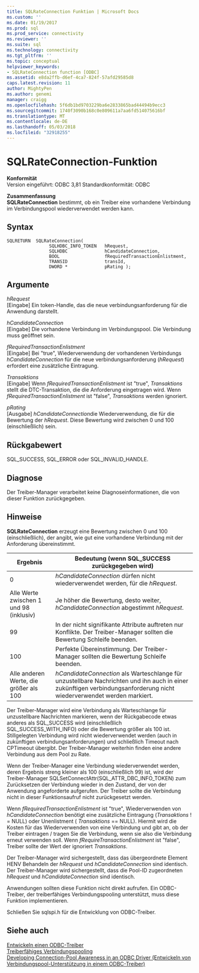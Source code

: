 ```yaml
---
title: SQLRateConnection Funktion | Microsoft Docs
ms.custom: ''
ms.date: 01/19/2017
ms.prod: sql
ms.prod_service: connectivity
ms.reviewer: ''
ms.suite: sql
ms.technology: connectivity
ms.tgt_pltfrm: ''
ms.topic: conceptual
helpviewer_keywords:
- SQLRateConnection function [ODBC]
ms.assetid: e8da2ffb-d6ef-4ca7-824f-57afd29585d8
caps.latest.revision: 11
author: MightyPen
ms.author: genemi
manager: craigg
ms.openlocfilehash: 5f6db1bd9703229ba6e2833865bad44494b9ecc3
ms.sourcegitcommit: 1740f3090b168c0e809611a7aa6fd514075616bf
ms.translationtype: MT
ms.contentlocale: de-DE
ms.lasthandoff: 05/03/2018
ms.locfileid: "32918255"
---
```

# <a name="sqlrateconnection-function"></a>SQLRateConnection-Funktion
**Konformität**  
 Version eingeführt: ODBC 3,81 Standardkonformität: ODBC  
  
 **Zusammenfassung**  
 **SQLRateConnection** bestimmt, ob ein Treiber eine vorhandene Verbindung im Verbindungspool wiederverwendet werden kann.  
  
## <a name="syntax"></a>Syntax  
  
```  
SQLRETURN  SQLRateConnection(  
                SQLHDBC_INFO_TOKEN   hRequest,  
                SQLHDBC              hCandidateConnection,  
                BOOL                 fRequiredTransactionEnlistment,  
                TRANSID              transId,  
                DWORD *              pRating );  
```  
  
## <a name="arguments"></a>Argumente  
 *hRequest*  
 [Eingabe] Ein token-Handle, das die neue verbindungsanforderung für die Anwendung darstellt.  
  
 *hCandidateConnection*  
 [Eingabe] Die vorhandene Verbindung im Verbindungspool. Die Verbindung muss geöffnet sein.  
  
 *fRequiredTransactionEnlistment*  
 [Eingabe] Bei "true", Wiederverwendung der vorhandenen Verbindungs *hCandidateConnection* für die neue verbindungsanforderung (*hRequest*) erfordert eine zusätzliche Eintragung.  
  
 *Transaktions*  
 [Eingabe] Wenn *fRequiredTransactionEnlistment* ist "true", *Transaktions* stellt die DTC-Transaktion, die die Anforderung eingetragen wird. Wenn *fRequiredTransactionEnlistment* ist "false", *Transaktions* werden ignoriert.  
  
 *pRating*  
 [Ausgabe] *hCandidateConnection*die Wiederverwendung, die für die Bewertung der *hRequest*. Diese Bewertung wird zwischen 0 und 100 (einschließlich) sein.  
  
## <a name="returns"></a>Rückgabewert  
 SQL_SUCCESS, SQL_ERROR oder SQL_INVALID_HANDLE.  
  
## <a name="diagnostics"></a>Diagnose  
 Der Treiber-Manager verarbeitet keine Diagnoseinformationen, die von dieser Funktion zurückgegeben.  
  
## <a name="remarks"></a>Hinweise  
 **SQLRateConnection** erzeugt eine Bewertung zwischen 0 und 100 (einschließlich), der angibt, wie gut eine vorhandene Verbindung mit der Anforderung übereinstimmt.  
  
|Ergebnis|Bedeutung (wenn SQL_SUCCESS zurückgegeben wird)|  
|-----------|-----------------------------------------------|  
|0|*hCandidateConnection* dürfen nicht wiederverwendet werden, für die *hRequest*.|  
|Alle Werte zwischen 1 und 98 (inklusiv)|Je höher die Bewertung, desto weiter, *hCandidateConnection* abgestimmt *hRequest*.|  
|99|In der nicht signifikante Attribute auftreten nur Konflikte.  Der Treiber-Manager sollten die Bewertung Schleife beenden.|  
|100|Perfekte Übereinstimmung.  Der Treiber-Manager sollten die Bewertung Schleife beenden.|  
|Alle anderen Werte, die größer als 100|*hCandidateConnection* als Warteschlange für unzustellbare Nachrichten und ihn auch in einer zukünftigen verbindungsanforderung nicht wiederverwendet werden markiert.|  
  
 Der Treiber-Manager wird eine Verbindung als Warteschlange für unzustellbare Nachrichten markieren, wenn der Rückgabecode etwas anderes als SQL_SUCCESS wird (einschließlich SQL_SUCCESS_WITH_INFO) oder die Bewertung größer als 100 ist. Stillgelegten Verbindung wird nicht wiederverwendet werden (auch in zukünftigen verbindungsanforderungen) und schließlich Timeout nach CPTimeout übergibt. Der Treiber-Manager weiterhin finden eine andere Verbindung aus dem Pool zu Rate.  
  
 Wenn der Treiber-Manager eine Verbindung wiederverwendet werden, deren Ergebnis streng kleiner als 100 (einschließlich 99) ist, wird der Treiber-Manager SQLSetConnectAttr(SQL_ATTR_DBC_INFO_TOKEN) zum Zurücksetzen der Verbindung wieder in den Zustand, der von der Anwendung angeforderte aufgerufen. Der Treiber sollte die Verbindung nicht in dieser Funktionsaufruf nicht zurückgesetzt werden.  
  
 Wenn *fRequiredTransactionEnlistment* ist "true", Wiederverwenden von *hCandidateConnection* benötigt eine zusätzliche Eintragung (*Transaktions* ! = NULL) oder Unenlistment ( *Transaktions* == NULL). Hiermit wird die Kosten für das Wiederverwenden von eine Verbindung und gibt an, ob der Treiber eintragen / tragen Sie die Verbindung, wenn sie also die Verbindung erneut verwenden soll. Wenn *fRequireTransactionEnlistment* ist "false", Treiber sollte der Wert der ignoriert *Transaktions*.  
  
 Der Treiber-Manager wird sichergestellt, dass das übergeordnete Element HENV Behandeln der *hRequest* und *hCandidateConnection* sind identisch. Der Treiber-Manager wird sichergestellt, dass die Pool-ID zugeordneten *hRequest* und *hCandidateConnection* sind identisch.  
  
 Anwendungen sollten diese Funktion nicht direkt aufrufen. Ein ODBC-Treiber, der treiberfähiges Verbindungspooling unterstützt, muss diese Funktion implementieren.  
  
 Schließen Sie sqlspi.h für die Entwicklung von ODBC-Treiber.  
  
## <a name="see-also"></a>Siehe auch  
 [Entwickeln einen ODBC-Treiber](../../../odbc/reference/develop-driver/developing-an-odbc-driver.md)   
 [Treiberfähiges Verbindungspooling](../../../odbc/reference/develop-app/driver-aware-connection-pooling.md)   
 [Developing Connection-Pool Awareness in an ODBC Driver (Entwickeln von Verbindungspool-Unterstützung in einem ODBC-Treiber)](../../../odbc/reference/develop-driver/developing-connection-pool-awareness-in-an-odbc-driver.md)
